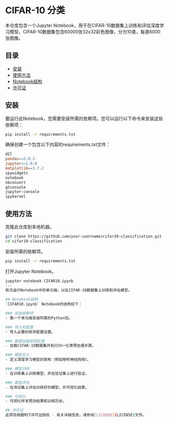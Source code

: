 # CIFAR-10 分类

本仓库包含一个Jupyter Notebook，用于在CIFAR-10数据集上训练和评估深度学习模型。CIFAR-10数据集包含60000张32x32彩色图像，分为10类，每类6000张图像。

## 目录
- [安装](#安装)
- [使用方法](#使用方法)
- [Notebook结构](#notebook结构)
- [许可证](#许可证)

## 安装

要运行此Notebook，您需要安装所需的依赖项。您可以运行以下命令来安装这些依赖项：

```bash
pip install -r requirements.txt
```
确保创建一个包含以下内容的requirements.txt文件：

```makefile
d2l
pandas==2.0.3
jupyter==1.0.0
matplotlib==3.7.2
ipywidgets
notebook
nbconvert
qtconsole
jupyter-console
ipykernel
```

## 使用方法
克隆此仓库到本地机器。

```bash
git clone https://github.com/your-username/cifar10-classification.git
cd cifar10-classification
```
安装所需的依赖项。
```bash
pip install -r requirements.txt
```
打开Jupyter Notebook。
```bash
jupyter notebook CIFAR10.ipynb
···
依次运行Notebook中的单元格，以在CIFAR-10数据集上训练和评估模型。

## Notebook结构
`CIFAR10.ipynb` Notebook的结构如下：

### 安装依赖项
- 第一个单元格安装所需的Python包。

### 导入和配置
- 导入必要的库并配置设置。

### 数据加载和预处理
- 加载CIFAR-10数据集并执行归一化等预处理步骤。

### 模型定义
- 定义深度学习模型的架构（例如卷积神经网络）。

### 模型训练
- 在训练集上训练模型，并在验证集上进行验证。

### 模型评估
- 在测试集上评估训练好的模型，并可视化结果。

### 可视化
- 可视化样本预测结果和训练历史。

## 许可证
此项目根据MIT许可证授权 - 有关详细信息，请参阅[LICENSE](LICENSE)文件。
